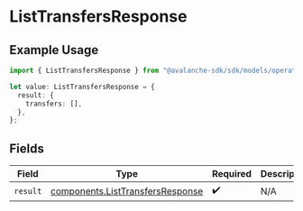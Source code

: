 # ListTransfersResponse

## Example Usage

```typescript
import { ListTransfersResponse } from "@avalanche-sdk/sdk/models/operations";

let value: ListTransfersResponse = {
  result: {
    transfers: [],
  },
};
```

## Fields

| Field                                                                                | Type                                                                                 | Required                                                                             | Description                                                                          |
| ------------------------------------------------------------------------------------ | ------------------------------------------------------------------------------------ | ------------------------------------------------------------------------------------ | ------------------------------------------------------------------------------------ |
| `result`                                                                             | [components.ListTransfersResponse](../../models/components/listtransfersresponse.md) | :heavy_check_mark:                                                                   | N/A                                                                                  |